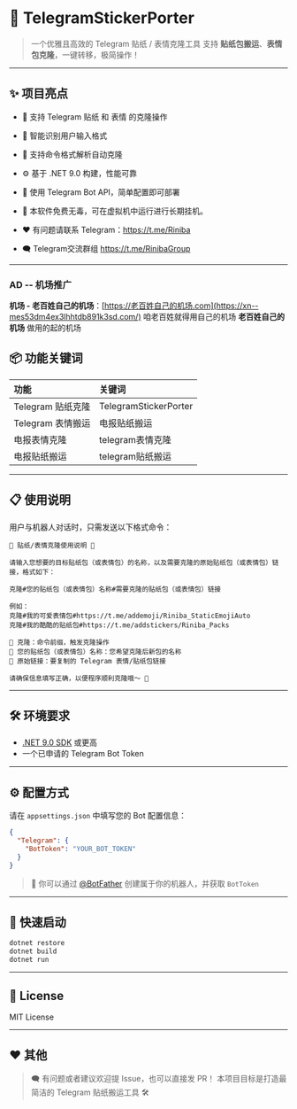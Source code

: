 # 🚀 TelegramStickerPorter

> 一个优雅且高效的 Telegram 贴纸 / 表情克隆工具
> 支持 **贴纸包搬运**、**表情包克隆**，一键转移，极简操作！

------

## ✨ 项目亮点

- 💎 支持 Telegram 贴纸 和 表情 的克隆操作
- 🧠 智能识别用户输入格式
- 🔄 支持命令格式解析自动克隆
- ⚙️ 基于 .NET 9.0 构建，性能可靠
- 🔐 使用 Telegram Bot API，简单配置即可部署

- 🧩 本软件免费无毒，可在虚拟机中运行进行长期挂机。
- ❤️ 有问题请联系 Telegram：https://t.me/Riniba
- 🗨️ Telegram交流群组 https://t.me/RinibaGroup

------

### AD -- 机场推广



**机场 - 老百姓自己的机场**：[https://老百姓自己的机场.com](https://xn--mes53dm4ex3lhhtdb891k3sd.com/)
咱老百姓就得用自己的机场 **老百姓自己的机场** 做用的起的机场



## 📦 功能关键词

| 功能              | 关键词                |
| :---------------- | :-------------------- |
| Telegram 贴纸克隆 | TelegramStickerPorter |
| Telegram 表情搬运 | 电报贴纸搬运          |
| 电报表情克隆      | telegram表情克隆      |
| 电报贴纸搬运      | telegram贴纸搬运      |

------

## 📋 使用说明

用户与机器人对话时，只需发送以下格式命令：

```
💎 贴纸/表情克隆使用说明 💎
 
请输入您想要的目标贴纸包（或表情包）的名称，以及需要克隆的原始贴纸包（或表情包）链接，格式如下： 
 
克隆#您的贴纸包（或表情包）名称#需要克隆的贴纸包（或表情包）链接
 
例如：  
克隆#我的可爱表情包#https://t.me/addemoji/Riniba_StaticEmojiAuto  
克隆#我的酷酷的贴纸包#https://t.me/addstickers/Riniba_Packs  

🔹 克隆：命令前缀，触发克隆操作  
🔹 您的贴纸包（或表情包）名称：您希望克隆后新包的名称  
🔹 原始链接：要复制的 Telegram 表情/贴纸包链接  

请确保信息填写正确，以便程序顺利克隆哦～ 🚀
```

------

## 🛠 环境要求

- [.NET 9.0 SDK](https://dotnet.microsoft.com/en-us/download/dotnet/9.0) 或更高
- 一个已申请的 Telegram Bot Token

------

## ⚙️ 配置方式

请在 `appsettings.json` 中填写您的 Bot 配置信息：

```json
{
  "Telegram": {
    "BotToken": "YOUR_BOT_TOKEN"
  }
}
```

> 🎯 你可以通过 [@BotFather](https://t.me/BotFather) 创建属于你的机器人，并获取 `BotToken`

------

## 🚀 快速启动

```bash
dotnet restore
dotnet build
dotnet run
```

------

## 📃 License

MIT License

------

## ❤️ 其他

> 🗨️ 有问题或者建议欢迎提 Issue，也可以直接发 PR！
> 本项目目标是打造最简洁的 Telegram 贴纸搬运工具 🛠️
